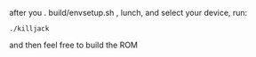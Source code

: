 after you . build/envsetup.sh , lunch, and select your device, run:
```
./killjack
```  

and then feel free to build the ROM
